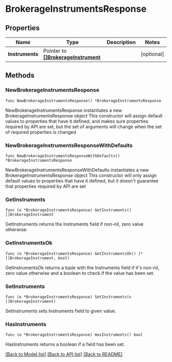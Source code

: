 # BrokerageInstrumentsResponse

## Properties

Name | Type | Description | Notes
------------ | ------------- | ------------- | -------------
**Instruments** | Pointer to [**[]BrokerageInstrument**](BrokerageInstrument.md) |  | [optional] 

## Methods

### NewBrokerageInstrumentsResponse

`func NewBrokerageInstrumentsResponse() *BrokerageInstrumentsResponse`

NewBrokerageInstrumentsResponse instantiates a new BrokerageInstrumentsResponse object
This constructor will assign default values to properties that have it defined,
and makes sure properties required by API are set, but the set of arguments
will change when the set of required properties is changed

### NewBrokerageInstrumentsResponseWithDefaults

`func NewBrokerageInstrumentsResponseWithDefaults() *BrokerageInstrumentsResponse`

NewBrokerageInstrumentsResponseWithDefaults instantiates a new BrokerageInstrumentsResponse object
This constructor will only assign default values to properties that have it defined,
but it doesn't guarantee that properties required by API are set

### GetInstruments

`func (o *BrokerageInstrumentsResponse) GetInstruments() []BrokerageInstrument`

GetInstruments returns the Instruments field if non-nil, zero value otherwise.

### GetInstrumentsOk

`func (o *BrokerageInstrumentsResponse) GetInstrumentsOk() (*[]BrokerageInstrument, bool)`

GetInstrumentsOk returns a tuple with the Instruments field if it's non-nil, zero value otherwise
and a boolean to check if the value has been set.

### SetInstruments

`func (o *BrokerageInstrumentsResponse) SetInstruments(v []BrokerageInstrument)`

SetInstruments sets Instruments field to given value.

### HasInstruments

`func (o *BrokerageInstrumentsResponse) HasInstruments() bool`

HasInstruments returns a boolean if a field has been set.


[[Back to Model list]](../README.md#documentation-for-models) [[Back to API list]](../README.md#documentation-for-api-endpoints) [[Back to README]](../README.md)


